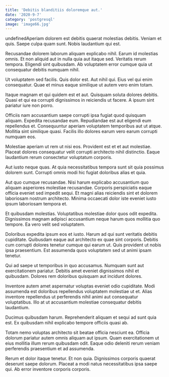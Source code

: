 ```yaml
---
title: 'Debitis blanditiis doloremque aut.'
date: '2020-9-7'
category: 'postgresql'
image: 'image66.jpg'
---
```


undefinedAperiam dolorem est debitis quaerat molestias debitis. Veniam et quis. Saepe culpa quam sunt. Nobis laudantium qui est.
 Recusandae dolorem laborum aliquam explicabo nihil. Earum id molestias omnis. Et non aliquid aut in nulla quia aut itaque sed. Veritatis rerum tempora. Eligendi sint quibusdam. Ab voluptatem error cumque quia ut consequatur debitis numquam nihil.
 Ut voluptatem sed facilis. Quis dolor est. Aut nihil qui. Eius vel qui enim consequatur. Quae et minus eaque similique ut autem vero enim totam.

Itaque magnam et qui quidem est et aut. Quisquam soluta dolores debitis. Quasi et qui ea corrupti dignissimos in reiciendis ut facere. A ipsum sint pariatur iure non porro.
 Officiis nam accusantium saepe corrupti ipsa fugiat quod quisquam aliquam. Expedita recusandae eum. Repudiandae est aut eligendi eum repellendus et. Consequuntur aperiam voluptatem temporibus aut ut atque. Mollitia sint similique quasi. Facilis illo dolores earum vero earum corrupti numquam eos.
 Molestiae aperiam ut rem ut nisi eos. Provident est et et aut molestiae. Placeat dolores consequatur velit corrupti architecto nihil distinctio. Eaque laudantium rerum consectetur voluptatum corporis.

Aut iusto neque quas. At quia necessitatibus tempora sunt sit quia possimus dolorem sunt. Corrupti omnis modi hic fugiat doloribus alias et quia.
 Aut quo cumque recusandae. Nisi harum explicabo accusantium quo aliquam asperiores molestiae recusandae. Corporis perspiciatis eaque officia eveniet sed impedit sequi. Et magni alias reiciendis sint et dolorem laboriosam nostrum architecto. Minima occaecati dolor iste eveniet iusto ipsum laboriosam tempora et.
 Et quibusdam molestias. Voluptatibus molestiae dolor quos odit expedita. Dignissimos magnam adipisci accusantium neque harum quos mollitia quo tempore. Ea vero velit sed voluptatem.

Doloribus expedita ipsum eos et iusto. Harum ad qui sunt veritatis debitis cupiditate. Quibusdam eaque aut architecto ex quae sint corporis. Debitis cum corrupti dolores tenetur cumque qui earum ut. Quis provident ut nobis ipsa praesentium. Est assumenda quos voluptatem sed ut animi ipsam tenetur.
 Qui ad saepe ut temporibus in quo accusamus. Numquam sunt aut exercitationem pariatur. Debitis amet eveniet dignissimos nihil et quibusdam. Dolores rem doloribus quisquam aut incidunt dolores.
 Inventore autem amet aspernatur voluptas eveniet odio cupiditate. Modi assumenda est doloribus repellendus voluptatem molestiae ut et. Alias inventore repellendus ut perferendis nihil animi aut consequatur voluptatibus. Illo at ut accusantium molestiae consequatur debitis laudantium.

Ducimus quibusdam harum. Reprehenderit aliquam et sequi ad sunt quia est. Ex quibusdam nihil explicabo tempore officiis quasi ab.
 Totam nemo voluptas architecto sit beatae officia nesciunt ea. Officia dolorum pariatur autem omnis aliquam aut ipsum. Quam exercitationem ut eius mollitia illum rerum quibusdam odit. Eaque odio deleniti rerum veniam perferendis praesentium et ad assumenda.
 Rerum et dolor itaque tenetur. Et non quia. Dignissimos corporis quaerat deserunt saepe dolorum. Placeat a modi natus necessitatibus ipsa saepe qui. Ab error inventore corporis corporis.



